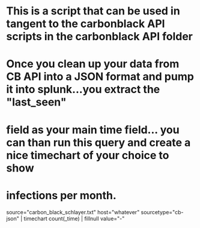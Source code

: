 # This is a script that can be used in tangent to the carbonblack API scripts in the carbonblack API folder
# Once you clean up your data from CB API into a JSON format and pump it into splunk...you extract the "last_seen"
# field as your main time field... you can than run this query and create a nice timechart of your choice to show
# infections per month.

source="carbon_black_schlayer.txt" host="whatever" sourcetype="cb-json" 
| timechart count(_time) 
| fillnull value="-"
